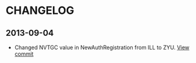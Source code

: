 # CHANGELOG

## 2013-09-04
- Changed NVTGC value in NewAuthRegistration from ILL to ZYU. [View commit](https://github.com/NYULibraries/illiad-templates/commit/c43c9debea9056c3da046edbcbd422a79ba2f7ca)
